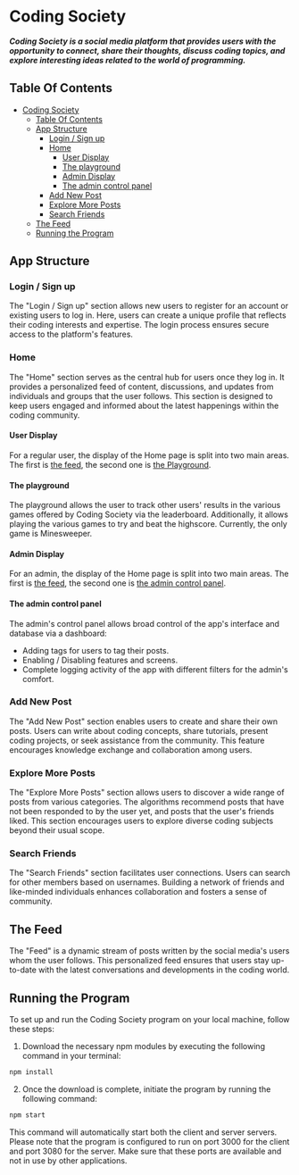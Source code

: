 # Coding Society

**_Coding Society is a social media platform that provides users with the opportunity to connect, share their thoughts, discuss coding topics, and explore interesting ideas related to the world of programming._**

## Table Of Contents

- [Coding Society](#coding-society)
  - [Table Of Contents](#table-of-contents)
  - [App Structure](#app-structure)
    - [Login / Sign up](#login--sign-up)
    - [Home](#home)
      - [User Display](#user-display)
      - [The playground](#the-playground)
      - [Admin Display](#admin-display)
      - [The admin control panel](#the-admin-control-panel)
    - [Add New Post](#add-new-post)
    - [Explore More Posts](#explore-more-posts)
    - [Search Friends](#search-friends)
  - [The Feed](#the-feed)
  - [Running the Program](#running-the-program)

## App Structure

### Login / Sign up

The "Login / Sign up" section allows new users to register for an account or existing users to log in. Here, users can create a unique profile that reflects their coding interests and expertise. The login process ensures secure access to the platform's features.

### Home

The "Home" section serves as the central hub for users once they log in. It provides a personalized feed of content, discussions, and updates from individuals and groups that the user follows. This section is designed to keep users engaged and informed about the latest happenings within the coding community.

#### User Display

For a regular user, the display of the Home page is split into two main areas. The first is [the feed](#the-feed), the second one is [the Playground](#the-playground).

#### The playground

The playground allows the user to track other users' results in the various games offered by Coding Society via the leaderboard. Additionally, it allows playing the various games to try and beat the highscore. Currently, the only game is Minesweeper.

#### Admin Display

For an admin, the display of the Home page is split into two main areas. The first is [the feed](#the-feed), the second one is [the admin control panel](#the-admin-control-panel).

#### The admin control panel

The admin's control panel allows broad control of the app's interface and database via a dashboard:

- Adding tags for users to tag their posts.
- Enabling / Disabling features and screens.
- Complete logging activity of the app with different filters for the admin's comfort.

### Add New Post

The "Add New Post" section enables users to create and share their own posts. Users can write about coding concepts, share tutorials, present coding projects, or seek assistance from the community. This feature encourages knowledge exchange and collaboration among users.

### Explore More Posts

The "Explore More Posts" section allows users to discover a wide range of posts from various categories. The algorithms recommend posts that have not been responded to by the user yet, and posts that the user's friends liked. This section encourages users to explore diverse coding subjects beyond their usual scope.

### Search Friends

The "Search Friends" section facilitates user connections. Users can search for other members based on usernames. Building a network of friends and like-minded individuals enhances collaboration and fosters a sense of community.

## The Feed

The "Feed" is a dynamic stream of posts written by the social media's users whom the user follows. This personalized feed ensures that users stay up-to-date with the latest conversations and developments in the coding world.

## Running the Program

To set up and run the Coding Society program on your local machine, follow these steps:

1. Download the necessary npm modules by executing the following command in your terminal:

```sh
npm install
```

2. Once the download is complete, initiate the program by running the following command:

```sh
npm start
```

This command will automatically start both the client and server servers. Please note that the program is configured to run on port 3000 for the client and port 3080 for the server. Make sure that these ports are available and not in use by other applications.

